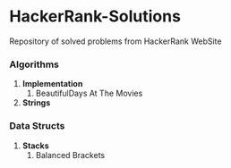 # HackerRank-Solutions
Repository of solved problems from HackerRank WebSite

### Algorithms ###
1. **Implementation**
    1. BeautifulDays At The Movies
2. **Strings**

### Data Structs ###
1. **Stacks**
    1. Balanced Brackets

